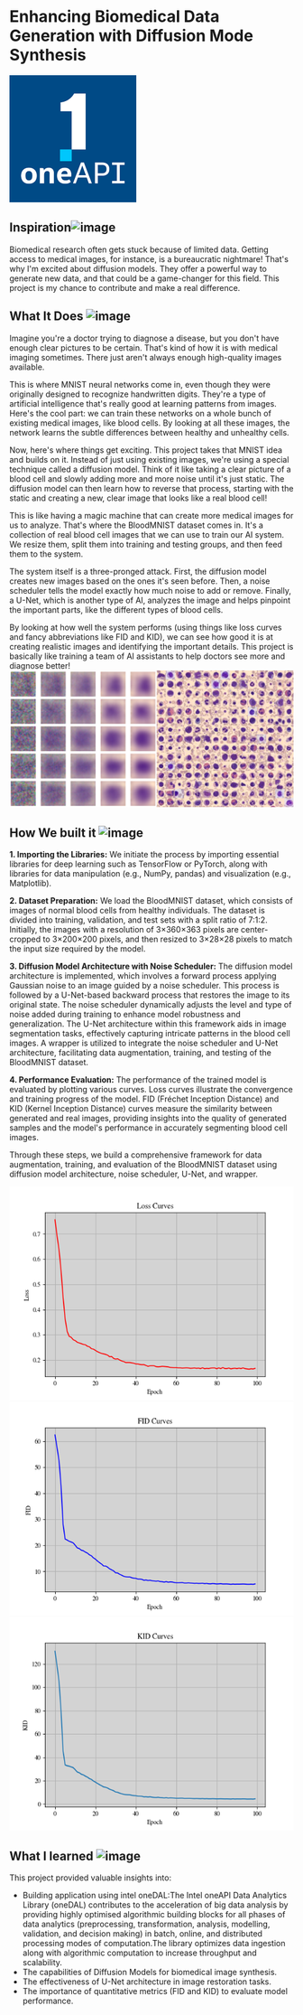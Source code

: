 # Enhancing Biomedical Data Generation with Diffusion Mode Synthesis

![image](218504609-585bcebe-5101-4477-bdd2-3a1ba13a64a8.png)<br>
## Inspiration![image](https://user-images.githubusercontent.com/72274851/218500470-ec078b99-0a50-4b06-a2df-c09e47ecc187.png)
Biomedical research often gets stuck because of limited data. Getting access to medical images, for instance, is a bureaucratic nightmare! That's why I'm excited about diffusion models. They offer a powerful way to generate new data, and that could be a game-changer for this field.  This project is my chance to contribute and make a real difference.
<br>


## What It Does ![image](https://user-images.githubusercontent.com/72274851/218503394-b52dfcc9-0620-4f44-94f5-46a09a5cc970.png)
Imagine you're a doctor trying to diagnose a disease, but you don't have enough clear pictures to be certain. That's kind of how it is with medical imaging sometimes. There just aren't always enough high-quality images available.

This is where MNIST neural networks come in, even though they were originally designed to recognize handwritten digits. They're a type of artificial intelligence that's really good at learning patterns from images. Here's the cool part: we can train these networks on a whole bunch of existing medical images, like blood cells. By looking at all these images, the network learns the subtle differences between healthy and unhealthy cells.

Now, here's where things get exciting. This project takes that MNIST idea and builds on it.  Instead of just using existing images, we're using a special technique called a diffusion model. Think of it like taking a clear picture of a blood cell and slowly adding more and more noise until it's just static. The diffusion model can then learn how to reverse that process, starting with the static and creating a new, clear image that looks like a real blood cell!

This is like having a magic machine that can create more medical images for us to analyze.  That's where the BloodMNIST dataset comes in. It's a collection of real blood cell images that we can use to train our AI system. We resize them, split them into training and testing groups, and then feed them to the system.

The system itself is a three-pronged attack. First, the diffusion model creates new images based on the ones it's seen before. Then, a noise scheduler tells the model exactly how much noise to add or remove. Finally, a U-Net, which is another type of AI, analyzes the image and helps pinpoint the important parts, like the different types of blood cells.

By looking at how well the system performs (using things like loss curves and fancy abbreviations like FID and KID), we can see how good it is at creating realistic images and identifying the important details.  This project is basically like training a team of AI assistants to help doctors see more and diagnose better!
<br>
![image](qualitative_result.png)


## How We built it ![image](https://user-images.githubusercontent.com/72274851/218502434-f6e66043-0db0-4f85-b7f4-f33b2d33df1f.png)

**1. Importing the Libraries:**
We initiate the process by importing essential libraries for deep learning such as TensorFlow or PyTorch, along with libraries for data manipulation (e.g., NumPy, pandas) and visualization (e.g., Matplotlib).

**2. Dataset Preparation:**
We load the BloodMNIST dataset, which consists of images of normal blood cells from healthy individuals. The dataset is divided into training, validation, and test sets with a split ratio of 7:1:2. Initially, the images with a resolution of 3×360×363 pixels are center-cropped to 3×200×200 pixels, and then resized to 3×28×28 pixels to match the input size required by the model.

**3. Diffusion Model Architecture with Noise Scheduler:**
The diffusion model architecture is implemented, which involves a forward process applying Gaussian noise to an image guided by a noise scheduler. This process is followed by a U-Net-based backward process that restores the image to its original state. The noise scheduler dynamically adjusts the level and type of noise added during training to enhance model robustness and generalization. The U-Net architecture within this framework aids in image segmentation tasks, effectively capturing intricate patterns in the blood cell images. A wrapper is utilized to integrate the noise scheduler and U-Net architecture, facilitating data augmentation, training, and testing of the BloodMNIST dataset.

**4. Performance Evaluation:**
The performance of the trained model is evaluated by plotting various curves. Loss curves illustrate the convergence and training progress of the model. FID (Fréchet Inception Distance) and KID (Kernel Inception Distance) curves measure the similarity between generated and real images, providing insights into the quality of generated samples and the model's performance in accurately segmenting blood cell images.

Through these steps, we build a comprehensive framework for data augmentation, training, and evaluation of the BloodMNIST dataset using diffusion model architecture, noise scheduler, U-Net, and wrapper.<br>

![image](loss_curve.png)
<br>
![image](FrechetInceptionDistance.png)
<br>
![image](KernalInceptionDistance.png)
## What I learned ![image](https://user-images.githubusercontent.com/72274851/218499685-e8d445fc-e35e-4ab5-abc1-c32462592603.png)


This project provided valuable insights into:

* Building application using intel oneDAL:The Intel oneAPI Data Analytics Library (oneDAL) contributes to the acceleration of big data analysis by providing highly optimised algorithmic building blocks for all phases of data analytics (preprocessing, transformation, analysis, modelling, validation, and decision making) in batch, online, and distributed processing modes of computation.The library optimizes data ingestion along with algorithmic computation to increase throughput and scalability.
* The capabilities of Diffusion Models for biomedical image synthesis.
* The effectiveness of U-Net architecture in image restoration tasks.
* The importance of quantitative metrics (FID and KID) to evaluate model performance.
